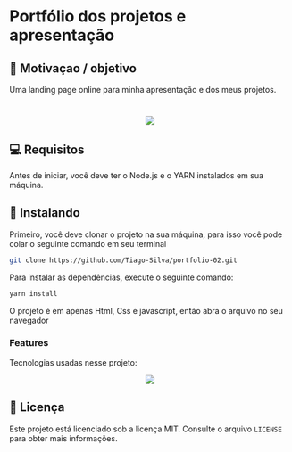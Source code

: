 # Portfólio dos projetos e apresentação

## 🚀 Motivaçao / objetivo

Uma landing page online para minha apresentação e dos meus projetos.

<h1 align="center">
  <img src="./public/tela01.gif" width="auto"/>
</h1>

## 💻 Requisitos

Antes de iniciar, você deve ter o Node.js e o YARN instalados em sua máquina.

## 🚀 Instalando

Primeiro, você deve clonar o projeto na sua máquina, para isso você
pode colar o seguinte comando em seu terminal

```bash
git clone https://github.com/Tiago-Silva/portfolio-02.git
```
Para instalar as dependências, execute o seguinte comando:

```bash
yarn install
```

O projeto é em apenas Html, Css e javascript, então abra o arquivo no seu navegador


### Features

Tecnologias usadas nesse projeto:

<!-- Ícones de tecnologias. Você pode encontrar esses ícones em sites como https://simpleicons.org/ -->
<p align="center">
  <a href="https://skillicons.dev">
    <img src="https://skillicons.dev/icons?i=html,css,javascript,git,github,linux,yarn" />
  </a>
</p>

## 📝 Licença

Este projeto está licenciado sob a licença MIT. Consulte o arquivo `LICENSE` para obter mais informações.
